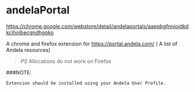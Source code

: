 # andelaPortal
https://chrome.google.com/webstore/detail/andelaportals/aaepbgfnniojdkdkcihojbecgndhgoko


A chrome and firefox extension for https://portal.andela.com/ ( A list of Andela resources)
> *PS* Allocations do not work on Firefox
 
###NOTE: 
``` 
Extension should be installed using your Andela User Profile.
``` 
